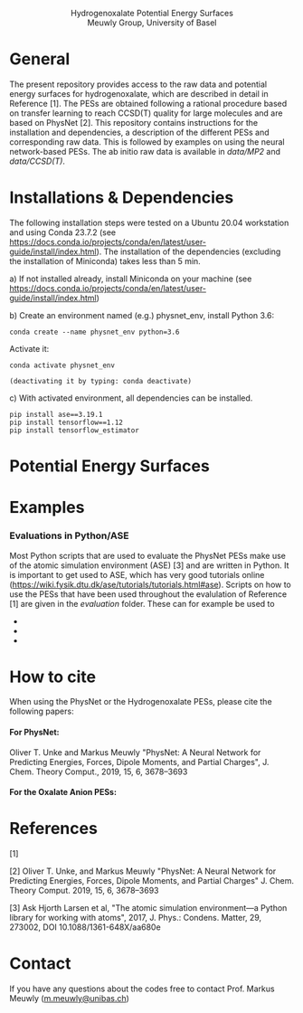 <p align="center">
Hydrogenoxalate Potential Energy Surfaces<br>
Meuwly Group, University of Basel
</p>

# General

The present repository provides access to the raw data and potential energy surfaces
for hydrogenoxalate, which are described in detail
in Reference [1]. The PESs are obtained following a rational procedure based on transfer
learning to reach CCSD(T) quality for large molecules and are based on PhysNet [2].
This repository contains instructions for the installation and dependencies, a 
description of the different PESs and corresponding raw data. This is followed by examples 
on using the neural network-based PESs. The ab initio raw data is available in *data/MP2* and *data/CCSD(T)*.

# Installations & Dependencies

The following installation steps were tested on a Ubuntu 20.04 workstation and using
Conda 23.7.2 (see https://docs.conda.io/projects/conda/en/latest/user-guide/install/index.html).
The installation of the dependencies (excluding the installation of Miniconda) takes
less than 5 min. 

a) If not installed already, install Miniconda on your machine (see https://docs.conda.io/projects/conda/en/latest/user-guide/install/index.html)

b) Create an environment named (e.g.) physnet_env, install Python 3.6:

    conda create --name physnet_env python=3.6

   Activate it:

    conda activate physnet_env

    (deactivating it by typing: conda deactivate)


c) With activated environment, all dependencies can be installed.

    pip install ase==3.19.1
    pip install tensorflow==1.12
    pip install tensorflow_estimator


# Potential Energy Surfaces


# Examples


### Evaluations in Python/ASE
Most Python scripts that are used to evaluate the PhysNet PESs make use of the atomic simulation environment (ASE) [3] 
and are written in Python. It is important to get used to ASE, which has very good tutorials 
online (https://wiki.fysik.dtu.dk/ase/tutorials/tutorials.html#ase). 
Scripts on how to use the PESs that have been used throughout the evalulation of Reference [1] are given in the *evaluation* folder. These can for example be used to 

-

-

-


# How to cite 
When using the PhysNet or the Hydrogenoxalate PESs, please cite the following papers:

#### For PhysNet:
Oliver T. Unke and Markus Meuwly "PhysNet: A Neural Network for Predicting Energies,
Forces, Dipole Moments, and Partial Charges", J. Chem. Theory Comput., 2019,
15, 6, 3678–3693

#### For the Oxalate Anion PESs:




# References
[1] 

[2] Oliver T. Unke, and Markus Meuwly "PhysNet: A Neural Network for Predicting Energies, Forces, Dipole Moments, and Partial Charges" J. Chem. Theory Comput. 2019, 15, 6, 3678–3693

[3] Ask Hjorth Larsen et al, "The atomic simulation environment—a Python library for working with atoms", 2017, J. Phys.: Condens. Matter, 29, 273002,  DOI 10.1088/1361-648X/aa680e



# Contact

If you have any questions about the codes free to contact Prof. Markus Meuwly (m.meuwly@unibas.ch)
